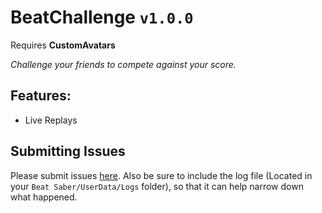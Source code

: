# BeatChallenge `v1.0.0`

Requires **CustomAvatars**

_Challenge your friends to compete against your score._

## Features: ##
* Live Replays

## Submitting Issues ##
Please submit issues [here](https://github.com/vanZeben/BeatChallenge/issues). Also be sure to include the log file (Located in your `Beat Saber/UserData/Logs` folder), so that it can help narrow down what happened.
